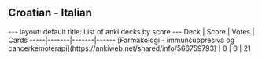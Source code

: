 <h2>Croatian  -  Italian</h2>
---
layout: default
title: List of anki decks by score
---
Deck | Score | Votes | Cards
-----|-------|-------|------
[Farmakologi - immunsuppresiva og cancerkemoterapi](https://ankiweb.net/shared/info/566759793) | 0 | 0 | 21
